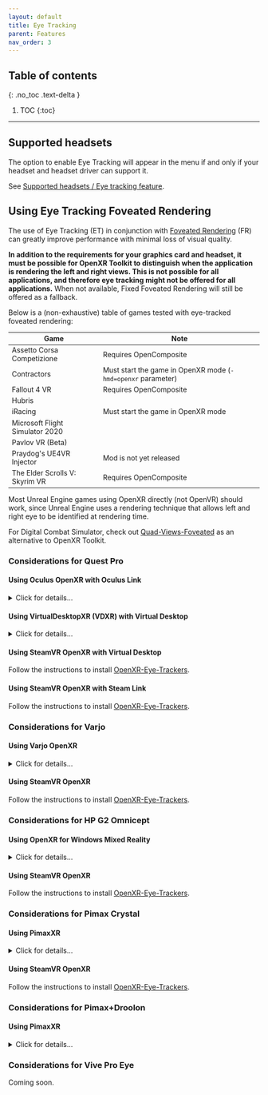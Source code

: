 ```yaml
---
layout: default
title: Eye Tracking
parent: Features
nav_order: 3
---
```


## Table of contents
{: .no_toc .text-delta }

1. TOC
{:toc}

---

## Supported headsets

The option to enable Eye Tracking will appear in the menu if and only if your headset and headset driver can support it.

See [Supported headsets / Eye tracking feature](index#eye-tracking-feature).

## Using Eye Tracking Foveated Rendering

The use of Eye Tracking (ET) in conjunction with [Foveated Rendering](fr) (FR) can greatly improve performance with minimal loss of visual quality.

**In addition to the requirements for your graphics card and headset, it must be possible for OpenXR Toolkit to distinguish when the application is rendering the left and right views. This is not possible for all applications, and therefore eye tracking might not be offered for all applications.** When not available, Fixed Foveated Rendering will still be offered as a fallback.

Below is a (non-exhaustive) table of games tested with eye-tracked foveated rendering:

| Game | Note |
| --- | --- |
| Assetto Corsa Competizione | Requires OpenComposite |
| Contractors | Must start the game in OpenXR mode (`-hmd=openxr` parameter) |
| Fallout 4 VR | Requires OpenComposite |
| Hubris | |
| iRacing | Must start the game in OpenXR mode |
| Microsoft Flight Simulator 2020 | |
| Pavlov VR (Beta) | |
| Praydog's UE4VR Injector | Mod is not yet released |
| The Elder Scrolls V: Skyrim VR | Requires OpenComposite |

Most Unreal Engine games using OpenXR directly (not OpenVR) should work, since Unreal Engine uses a rendering technique that allows left and right eye to be identified at rendering time.

For Digital Combat Simulator, check out [Quad-Views-Foveated](https://github.com/mbucchia/Quad-Views-Foveated/wiki) as an alternative to OpenXR Toolkit.

### Considerations for Quest Pro

#### Using Oculus OpenXR with Oculus Link

<details>
  <summary>Click for details...</summary>

  <p>- Select Oculus as your OpenXR runtime.<br>
  <img src="site/oculus-openxr-1.jpg"><br>
  <img src="site/oculus-openxr-2.png"></p>

  <p><b>- YOU MUST CREATE A <a href="https://developer.oculus.com/sign-up/">DEVELOPER ACCOUNT</a>.</b></p>

  <p>- Open the <i>Oculus</i> application on your PC, then under 'Settings' -> 'Beta' make sure both 'Developer Runtime Features' and 'Eye tracking over Oculus Link' are toggled on.<br>
  <img src="site/et-oculus-1.png"></p>

  <p>- Open the <i>Meta Quest</i> app on your phone, then under 'Headset Settings' -> 'Developer Mode' make sure to 'Developer Mode' is toggled on.<br>
  <img src="site/et-oculus-2.png"></p>

  <p>- Ensure that eye tracking is enabled on your Quest Pro, and you have performed calibration. These settings can be found under 'Settings' -> 'Movement tracking'.<br>
  <img src="site/et-oculus-3.png"></p>
</details>

#### Using VirtualDesktopXR (VDXR) with Virtual Desktop

<details>
  <summary>Click for details...</summary>
  <p><b>- YOU MUST USE VIRTUAL DESKTOP 1.29.3 OR HIGHER</b></p>

  <p>- Select VDXR as your OpenXR runtime.<br>
  <img src="site/vdxr-openxr.png"></p>

  <p>- Ensure that eye tracking is enabled on your Quest Pro, and you have performed calibration. These settings can be found under 'Settings' -> 'Movement tracking'.<br>
  <img src="site/et-vd-1.png"></p>

  <p>- Open the <i>Virtual Desktop</i> app and navigate to the 'Streaming' settings. Enable 'Forward face/eye tracking to PC'.<br>
  <img src="site/et-vd-2.png"></p>
</details>

#### Using SteamVR OpenXR with Virtual Desktop

Follow the instructions to install [OpenXR-Eye-Trackers](https://github.com/mbucchia/OpenXR-Eye-Trackers/wiki/Meta-Quest-Pro#with-virtual-desktop).

#### Using SteamVR OpenXR with Steam Link

Follow the instructions to install [OpenXR-Eye-Trackers](https://github.com/mbucchia/OpenXR-Eye-Trackers/wiki/Meta-Quest-Pro#with-steam-link).

### Considerations for Varjo

#### Using Varjo OpenXR

<details>
  <summary>Click for details...</summary>
  <p>- Open the <i>Varjo Base</i> application on your PC then select Varjo as your OpenXR runtime.<br>
  <img src="site/varjo-openxr.png"></p>

  <p>- In the 'System tab', under 'Privacy', toggle 'Allow eye tracking' to on.<br>
  <img src="site/et-varjo-1.png"></p>

  <p>- Ensure that your eye tracker is calibrated. In the 'Headset' tab, under 'Foveated Rendering', make sure to select a method for using calibration..<br>
  <img src="site/et-varjo-2.png"></p>
</details>

#### Using SteamVR OpenXR

Follow the instructions to install [OpenXR-Eye-Trackers](https://github.com/mbucchia/OpenXR-Eye-Trackers/wiki/Varjo-Aero-VR%E2%80%903-XR%E2%80%903).

### Considerations for HP G2 Omnicept

#### Using OpenXR for Windows Mixed Reality

<details>
  <summary>Click for details...</summary>

  <p>- Select Windows Mixed Reality as your OpenXR runtime.<br>
  <img src="site/wmr-openxr-1.png"><br>
  <img src="site/wmr-openxr-2.png"></p>

  <p>- Install the <a href="https://developers.hp.com/omnicept/downloads/hp-omnicept-runtime">HP Omnicept Runtime</a>.</p>

  <p>- From the <i>HP Omnicept Tray</i>, open the 'Settings' page, and under 'General' -> 'Omnicept Client Approval Settings', toggle the 'Require user approval for Omnicept clients using sensor data' to Off.<br>
  <img src="site/et-omnicept-1.png"></p>
</details>

#### Using SteamVR OpenXR

Follow the instructions to install [OpenXR-Eye-Trackers](https://github.com/mbucchia/OpenXR-Eye-Trackers/wiki/HP-Reverb-G2-Omnicept).

### Considerations for Pimax Crystal

#### Using PimaxXR

<details>
  <summary>Click for details...</summary>
  <p>- Open the <i>PimaxXR Control Center</i> application on your PC then select PimaxXR runtime and enable 'Allow use of the eye tracker'.<br>
  <img src="site/et-pimax-1.png"></p>
  
  <p>- Open the <i>Pimax Play</i> application on your PC then navigate to 'Device Settings'. In the 'Device' tab, make sure that 'Eye Tracking' is enabled and use the 'Calibration' button to perform the calibration if needed.<br>
  <img src="site/et-crystal-1.png"></p>
</details>

#### Using SteamVR OpenXR

Follow the instructions to install [OpenXR-Eye-Trackers](https://github.com/mbucchia/OpenXR-Eye-Trackers/wiki/Pimax-Crystal).

### Considerations for Pimax+Droolon

#### Using PimaxXR

<details>
  <summary>Click for details...</summary>
  <p>- Open the <i>PimaxXR Control Center</i> application on your PC then select PimaxXR runtime and enable 'Allow use of the eye tracker'.<br>
  <img src="site/et-pimax-1.png"></p>

  <p>Download and install the <a href="https://github.com/guppyexpress/Pimax-Eye-Tracking-Fix">7invensun runtime</a>, specifically the version modified by GuppyExpress. Follow the instructions to install and calibrate the eye tracker. _PimaxXR_ will automatically detect the Droolon Pi1 module once the 7invensun runtime is running.</p>
</details>

### Considerations for Vive Pro Eye

Coming soon.
